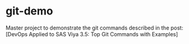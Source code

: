 # git-demo

Master project to demonstrate the git commands described in the post:
[DevOps Applied to SAS Viya 3.5: Top Git Commands with Examples]
